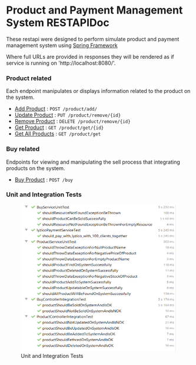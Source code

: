 # Product and Payment Management System RESTAPIDoc

These restapi were designed to perform simulate product and payment management system using [Spring Framework](https://spring.io/)

Where full URLs are provided in responses they will be rendered as if service
is running on 'http://localhost:8080/'.

### Product related

Each endpoint manipulates or displays information related to the product on the system.

* [Add Product](src/main/java/com/iyzico/challenge/controller/ProductController.java) : `POST /product/add/`
* [Update Product](src/main/java/com/iyzico/challenge/controller/ProductController.java) : `PUT /product/remove/{id}`
* [Remove Product](src/main/java/com/iyzico/challenge/controller/ProductController.java) : `DELETE /product/remove/{id}`
* [Get Product](src/main/java/com/iyzico/challenge/controller/ProductController.java) : `GET /product/get/{id}`
* [Get All Products](src/main/java/com/iyzico/challenge/controller/ProductController.java) : `GET /product/get`


### Buy related

Endpoints for viewing and manipulating the sell process that integrating products on the system.

* [Buy Product](src/main/java/com/iyzico/challenge/controller/BuyController.java) : `POST /buy`

### Unit and Integration Tests 
<p align="center">
  <figure>
  <img  width="800" height="400" alt='Unit and Integration Tests' src='1.png'/>
   <figcaption>Unit and Integration Tests</figcaption>
  </figure>
</p>
 

